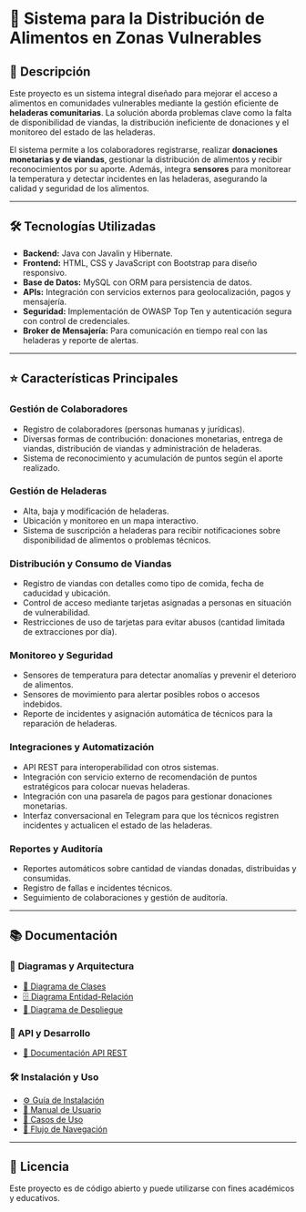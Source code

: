 # 🥪 Sistema para la Distribución de Alimentos en Zonas Vulnerables

## 📌 Descripción  
Este proyecto es un sistema integral diseñado para mejorar el acceso a alimentos en comunidades vulnerables mediante la gestión eficiente de **heladeras comunitarias**. La solución aborda problemas clave como la falta de disponibilidad de viandas, la distribución ineficiente de donaciones y el monitoreo del estado de las heladeras.  

El sistema permite a los colaboradores registrarse, realizar **donaciones monetarias y de viandas**, gestionar la distribución de alimentos y recibir reconocimientos por su aporte. Además, integra **sensores** para monitorear la temperatura y detectar incidentes en las heladeras, asegurando la calidad y seguridad de los alimentos.  

---  

## 🛠️ Tecnologías Utilizadas  

- **Backend:** Java con Javalin y Hibernate.  
- **Frontend:** HTML, CSS y JavaScript con Bootstrap para diseño responsivo.  
- **Base de Datos:** MySQL con ORM para persistencia de datos.  
- **APIs:** Integración con servicios externos para geolocalización, pagos y mensajería.  
- **Seguridad:** Implementación de OWASP Top Ten y autenticación segura con control de credenciales.  
- **Broker de Mensajería:** Para comunicación en tiempo real con las heladeras y reporte de alertas.  

---  

## ⭐ Características Principales  

### **Gestión de Colaboradores**  
- Registro de colaboradores (personas humanas y jurídicas).  
- Diversas formas de contribución: donaciones monetarias, entrega de viandas, distribución de viandas y administración de heladeras.  
- Sistema de reconocimiento y acumulación de puntos según el aporte realizado.  

### **Gestión de Heladeras**  
- Alta, baja y modificación de heladeras.  
- Ubicación y monitoreo en un mapa interactivo.  
- Sistema de suscripción a heladeras para recibir notificaciones sobre disponibilidad de alimentos o problemas técnicos.  

### **Distribución y Consumo de Viandas**  
- Registro de viandas con detalles como tipo de comida, fecha de caducidad y ubicación.  
- Control de acceso mediante tarjetas asignadas a personas en situación de vulnerabilidad.  
- Restricciones de uso de tarjetas para evitar abusos (cantidad limitada de extracciones por día).  

### **Monitoreo y Seguridad**  
- Sensores de temperatura para detectar anomalías y prevenir el deterioro de alimentos.  
- Sensores de movimiento para alertar posibles robos o accesos indebidos.  
- Reporte de incidentes y asignación automática de técnicos para la reparación de heladeras.  

### **Integraciones y Automatización**  
- API REST para interoperabilidad con otros sistemas.  
- Integración con servicio externo de recomendación de puntos estratégicos para colocar nuevas heladeras.  
- Integración con una pasarela de pagos para gestionar donaciones monetarias.  
- Interfaz conversacional en Telegram para que los técnicos registren incidentes y actualicen el estado de las heladeras.  

### **Reportes y Auditoría**  
- Reportes automáticos sobre cantidad de viandas donadas, distribuidas y consumidas.  
- Registro de fallas e incidentes técnicos.  
- Seguimiento de colaboraciones y gestión de auditoría.  

---  

## 📚 Documentación

### 📌 **Diagramas y Arquitectura**
- [📄 Diagrama de Clases](docs/diagrama_clases.pdf)
- [🗄️ Diagrama Entidad-Relación](docs/diagrama_er.pdf)
- [🚀 Diagrama de Despliegue](docs/diagrama_despliegue.pdf)

### 🔌 **API y Desarrollo**
- [📖 Documentación API REST](docs/api_documentation.md)

### 🛠️ **Instalación y Uso**
- [⚙️ Guía de Instalación](docs/install_guide.md)
- [📘 Manual de Usuario](docs/manual_usuario.md)
- [🎯 Casos de Uso](vianditasONG/docs/casosDeUso/UseCaseDiagram.png)
- [📍 Flujo de Navegación](docs/flujo_navegacion.md)

---  

## 📝 Licencia

Este proyecto es de código abierto y puede utilizarse con fines académicos y educativos.
 



